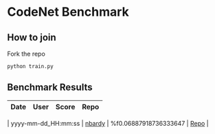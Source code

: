 # CodeNet Benchmark

## How to join

Fork the repo

```
python train.py
```

## Benchmark Results


| Date | User | Score | Repo
| --- | --- | --- | --- |

 | yyyy-mm-dd_HH:mm:ss | 
[nbardy](http://github.com/nbardy) | %f0.06887918736333647 | 
[Repo](http://github.com/nbardy/codesearch) | 